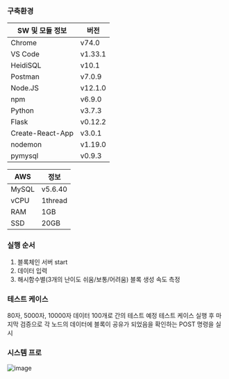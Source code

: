### 구축환경

| SW 및 모듈 정보 | 버전 |
| --- | ---|
| Chrome | v74.0 |
| VS Code | v1.33.1|
| HeidiSQL | v10.1|
| Postman | v7.0.9|
| Node.JS | v12.1.0|
| npm | v6.9.0|
| Python | v3.7.3|
| Flask | v0.12.2|
| Create-React-App | v3.0.1 |
| nodemon | v1.19.0 |
| pymysql | v0.9.3 |

| AWS | 정보 |
| --- | ---|
| MySQL | v5.6.40 |
| vCPU | 1thread |
| RAM | 1GB |
| SSD | 20GB |


### 실행 순서

1. 블록체인 서버 start
2. 데이터 입력 
3. 해시함수별(3개의 난이도 쉬움/보통/어려움) 블록 생성 속도 측정

### 테스트 케이스

80자, 5000자, 10000자 데이터 100개로 간의 테스트 예정
테스트 케이스 실행 후 마지막 검증으로 각 노드의 데이터에 블록이 공유가 되었음을 확인하는 POST 명령을 실시

### 시스템 프로
<img src="https://i.ibb.co/rb3kKsV/image.png" alt="image" border="0">
